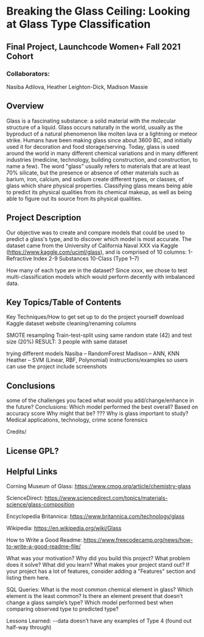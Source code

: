 # Breaking the Glass Ceiling: Looking at Glass Type Classification
## Final Project, Launchcode Women+ Fall 2021 Cohort

### Collaborators:

Nasiba Adilova, Heather Leighton-Dick, Madison Massie


## Overview
Glass is a fascinating substance: a solid material with the molecular structure of a liquid. Glass occurs naturally in the world, usually as the byproduct of a natural phenomenon like molten lava or a lightning or meteor strike. Humans have been making glass since about 3600 BC, and initially used it for decoration and food storage/serving. Today, glass is used around the world in many different chemical variations and in many different industries (medicine, technology, building construction, and construction, to name a few). The word "glass" usually refers to materials that are at least 70% silicate, but the presence or absence of other materials such as barium, iron, calcium, and sodium create different types, or classes, of glass which share physical properties. Classifying glass means being able to predict its physical qualities from its chemical makeup, as well as being able to figure out its source from its physical qualities.

## Project Description
  Our objective was to create and compare models that could be used to predict a glass's type, and to discover which model is most accurate. The dataset came from the University of California Naval XXX via Kaggle (https://www.kaggle.com/uciml/glass), and is comprised of 10 columns: 
  1-Refractive Index
  2-9 Substances
  10-Class (Type 1–7)
  
  How many of each type are in the dataset? Since xxxx, we chose to test multi-classification models which would perform decently with imbalanced data.
  
  
  
## Key Topics/Table of Contents

Key Techniques/How to get set up to do the project yourself
  download Kaggle dataset
    website
  cleaning/renaming columns

SMOTE resampling
Train-test-split using same random state (42) and test size (20%)
RESULT: 3 people with same dataset

 trying different models
    Nasiba – RandomForest
    Madison – ANN, KNN
    Heather – SVM (Linear, RBF, Polynomial)
  instructions/examples so users can use the project
  include screenshots


## Conclusions
  some of the challenges you faced
  what would you add/change/enhance in the future?
  Conclusions:
Which model performed the best overall? Based on accuracy score
Why might that be? ???
Why is glass important to study?  Medical applications, technology, crime scene forensics 

Credits/

## License GPL?

## Helpful Links
Corning Museum of Glass: 
https://www.cmog.org/article/chemistry-glass

ScienceDirect:
https://www.sciencedirect.com/topics/materials-science/glass-composition

Encyclopedia Britannica:
https://www.britannica.com/technology/glass

Wikipedia:
https://en.wikipedia.org/wiki/Glass

How to Write a Good Readme: 
https://www.freecodecamp.org/news/how-to-write-a-good-readme-file/



What was your motivation?
Why did you build this project?
What problem does it solve?
What did you learn?
What makes your project stand out?
If your project has a lot of features, consider adding a "Features" section and listing them here.




SQL Queries:
What is the most common chemical element in glass?
Which element is the least common?
Is there an element present that doesn’t change a glass sample’s type?
Which model performed best when comparing observed type to predicted type?

Lessons Learned: --data doesn’t have any examples of Type 4 (found out half-way through)


